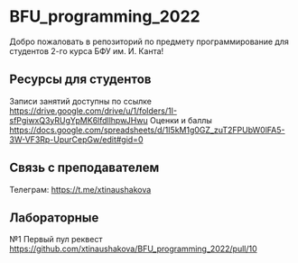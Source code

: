 # BFU_programming_2022

Добро пожаловать в репозиторий по предмету программирование для студентов 2-го курса БФУ им. И. Канта!

## Ресурсы для студентов

Записи занятий доступны по ссылке
https://drive.google.com/drive/u/1/folders/1I-sfPgiwxQ3yRUgYpMK6lfdllhpwJHwu
Оценки и баллы
https://docs.google.com/spreadsheets/d/1I5kM1g0GZ_zuT2FPUbW0lFA5-3W-VF3Rp-UpurCepGw/edit#gid=0

## Связь с преподавателем
Телеграм: https://t.me/xtinaushakova

## Лабораторные
№1 Первый пул реквест
https://github.com/xtinaushakova/BFU_programming_2022/pull/10
